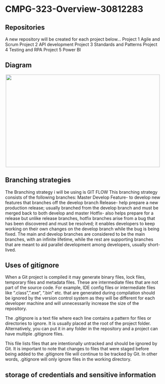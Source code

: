 # CMPG-323-Overview-30812283

## Repositories

A new repository will be created for each project below...
Project 1 Agile and Scrum
Project 2 API development
Project 3 Standards and Patterns
Project 4 Testing and RPA
Project 5 Power BI

## Diagram

<div style="display: flex; justify-content: center;">
    <img src="https://mfdot.com/AboutMe/Diagram.drawio.svg" alt="" style="width: 500px ;height:300px">
</div>

## Branching strategies

The Branching strategy i will be using is GIT FLOW
This branching strategy consists of the following branches:
Master 
Develop
Feature- to develop new features that branches off the develop branch 
Release- help prepare a new production release; usually branched from the develop branch and must be merged back to both develop and master
Hotfix- also helps prepare for a release but unlike release branches, hotfix branches arise from a bug that has been discovered and must be resolved; it enables developers to keep working on their own changes on the develop branch while the bug is being fixed.
The main and develop branches are considered to be the main branches, with an infinite lifetime, while the rest are supporting branches that are meant to aid parallel development among developers, usually short-lived.

## Uses of gitignore

When a Git project is compiled it may generate binary files, lock files, temporary files and metadata files. These are intermediate files that are not part of the source code. For example, IDE config files or intermediate files like “.class”,”.exe”, “.bin” etc. that are generated during compilation should be ignored by the version control system as they will be different for each developer machine and will unnecessarily increase the size of the repository.

The .gitignore is a text file where each line contains a pattern for files or directories to ignore. It is usually placed at the root of the project folder. Alternatively, you can put it in any folder in the repository and a project can have multiple .gitignore files.

This file lists files that are intentionally untracked and should be ignored by Git. It is important to note that changes to files that were staged before being added to the .gitignore file will continue to be tracked by Git. In other words, .gitignore will only ignore files in the working directory.

## storage of credentials and sensitive information

